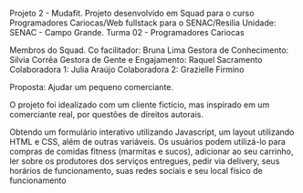Projeto 2 - Mudafit. Projeto desenvolvido em Squad para o curso Programadores Cariocas/Web fullstack para o SENAC/Resilia Unidade: SENAC - Campo Grande. Turma 02 - Programadores Cariocas 

Membros do Squad. Co facilitador: Bruna Lima Gestora de Conhecimento: Silvia Corrêa Gestora de Gente e Engajamento: Raquel Sacramento Colaboradora 1: Julia Araújo Colaboradora 2: Grazielle Firmino 

Proposta: Ajudar um pequeno comerciante. 

O projeto foi idealizado com um cliente fictício, mas inspirado em um comerciante real, por questões de direitos autorais. 

Obtendo um formulário interativo utilizando Javascript, um layout utilizando HTML e CSS, além de outras variáveis. Os usuários podem utilizá-lo para compras de comidas fitness (marmitas e sucos), adicionar ao seu carrinho, ler sobre os produtores dos serviços entregues, pedir via delivery, seus horários de funcionamento, suas redes sociais e seu local físico de funcionamento 

